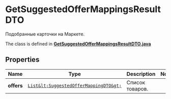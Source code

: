

# GetSuggestedOfferMappingsResultDTO

Подобранные карточки на Маркете.

The class is defined in **[GetSuggestedOfferMappingsResultDTO.java](../../src/main/java/org/openapitools/model/GetSuggestedOfferMappingsResultDTO.java)**

## Properties

Name | Type | Description | Notes
------------ | ------------- | ------------- | -------------
**offers** | [`List&lt;SuggestedOfferMappingDTO&gt;`](SuggestedOfferMappingDTO.md) | Список товаров. | 



